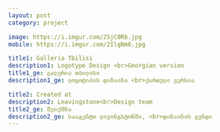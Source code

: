 ```yaml
---
layout: post
category: project

image: https://i.imgur.com/25jC0Rb.jpg
mobile: https://i.imgur.com/2IlgNm6.jpg

title1: Galleria Tbilisi
description1: Logotype Design <br>Georgian version
title1_ge: გალერია თბილისი
description1_ge: ლოგოტიპის დიზაინი <br>ქართული ვერსია

title2: Created at
description2: Leavingstone<br>Design team
title2_ge: შეიქმნა
description2_ge: სააგენტო ლივინგსტონში, <br>დიზაინის გუნდი
---
```


